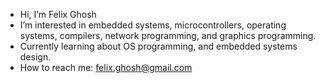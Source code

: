- Hi, I’m Felix Ghosh
- I’m interested in embedded systems, microcontrollers, operating systems, compilers, network programming, and graphics programming.
- Currently learning about OS programming, and embedded systems design.
- How to reach me: felix.ghosh@gmail.com

<!---
felixghosh/felixghosh is a ✨ special ✨ repository because its `README.md` (this file) appears on your GitHub profile.
You can click the Preview link to take a look at your changes.
--->
